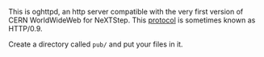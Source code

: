 This is oghttpd, an http server compatible with the very first version of CERN WorldWideWeb for NeXTStep. This [protocol](https://www.w3.org/Protocols/HTTP/AsImplemented.html) is sometimes known as HTTP/0.9.

Create a directory called `pub/` and put your files in it.

